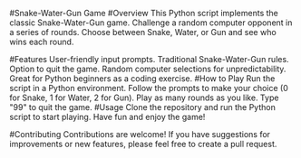 #Snake-Water-Gun Game
#Overview
This Python script implements the classic Snake-Water-Gun game. Challenge a random computer opponent in a series of rounds. Choose between Snake, Water, or Gun and see who wins each round.

#Features
User-friendly input prompts.
Traditional Snake-Water-Gun rules.
Option to quit the game.
Random computer selections for unpredictability.
Great for Python beginners as a coding exercise.
#How to Play
Run the script in a Python environment.
Follow the prompts to make your choice (0 for Snake, 1 for Water, 2 for Gun).
Play as many rounds as you like.
Type "99" to quit the game.
#Usage
Clone the repository and run the Python script to start playing. Have fun and enjoy the game!

#Contributing
Contributions are welcome! If you have suggestions for improvements or new features, please feel free to create a pull request.
